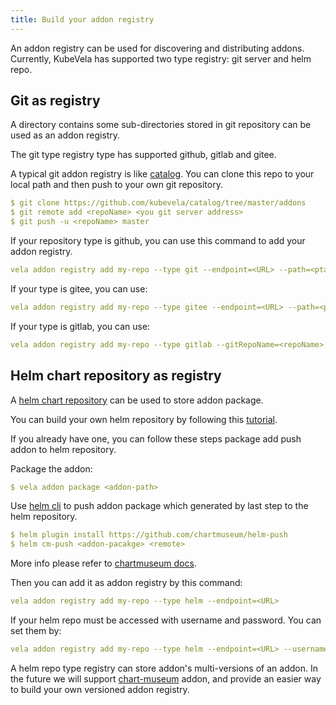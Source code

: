 ```yaml
---
title: Build your addon registry
---
```


An addon registry can be used for discovering and distributing addons. Currently, KubeVela has supported two type registry: git server and helm repo.

## Git as registry

A directory contains some sub-directories stored in git repository can be used as an addon registry.

The git type registry type has supported github, gitlab and gitee.

A typical git addon registry is like [catalog](https://github.com/kubevela/catalog/tree/master/addons). You can clone this repo to your local path and then push to your own git repository.

```yaml
$ git clone https://github.com/kubevela/catalog/tree/master/addons
$ git remote add <repoName> <you git server address>
$ git push -u <repoName> master
```

If your repository type is github, you can use this command to add your addon registry.

```yaml
vela addon registry add my-repo --type git --endpoint=<URL> --path=<ptah> --gitToken=<git token>
```

If your type is gitee, you can use:

```yaml
vela addon registry add my-repo --type gitee --endpoint=<URL> --path=<ptah> --gitToken=<git token>
```

If your type is gitlab, you can use:

```yaml
vela addon registry add my-repo --type gitlab --gitRepoName=<repoName> --endpoint=<URL> --path=<ptah> --gitToken=<git token>
```

## Helm chart repository as registry

A [helm chart repository](https://helm.sh/docs/topics/chart_repository/) can be used to store addon package.

You can build your own helm repository by following this [tutorial](https://helm.sh/docs/topics/chart_repository/#hosting-chart-repositories).

If you already have one, you can follow these steps package add push addon to helm repository.

Package the addon:

```yaml
$ vela addon package <addon-path>
```

Use [helm cli](https://helm.sh/docs/intro/install/#helm) to push addon package which generated by last step to the helm repository.

```yaml
$ helm plugin install https://github.com/chartmuseum/helm-push
$ helm cm-push <addon-pacakge> <remote>
```

More info please refer to [chartmuseum docs](https://github.com/chartmuseum/helm-push).

Then you can add it as addon registry by this command:

```yaml
vela addon registry add my-repo --type helm --endpoint=<URL>
```

If your helm repo must be accessed with username and password. You can set them by:

```yaml
vela addon registry add my-repo --type helm --endpoint=<URL> --username=<username> --password=<passwor>
```

A helm repo type registry can store addon's multi-versions of an addon. In the future we will support [chart-museum](https://chartmuseum.com/docs/) addon, and provide an easier way to build your own versioned addon registry.







